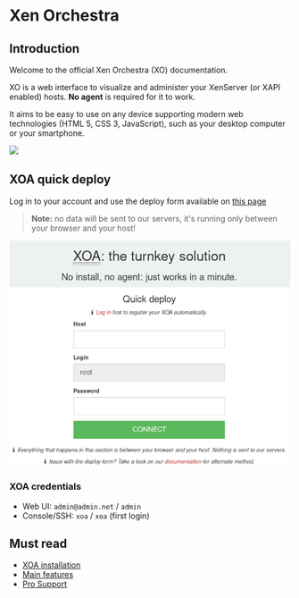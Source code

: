 
# Xen Orchestra

## Introduction

Welcome to the official Xen Orchestra (XO) documentation.

XO is a web interface to visualize and administer your XenServer (or XAPI enabled) hosts. **No agent** is required for it to work.

It aims to be easy to use on any device supporting modern web technologies (HTML 5, CSS 3, JavaScript), such as your desktop computer or your smartphone.

![](https://pbs.twimg.com/profile_images/601775622675898368/xWbbafyO_400x400.png)

## XOA quick deploy

Log in to your account and use the deploy form available on [this page](https://xen-orchestra.com/#!/xoa)

> **Note:** no data will be sent to our servers, it's running only between your browser and your host!

[![](./assets/deploy_form.png)](https://xen-orchestra.com/#!/xoa)

### XOA credentials

* Web UI: `admin@admin.net` / `admin`
* Console/SSH: `xoa` / `xoa` (first login)

## Must read

* [XOA installation](xoa.md)
* [Main features](features.md)
* [Pro Support](support.md)
